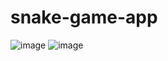 # snake-game-app
![image](https://user-images.githubusercontent.com/66934832/133575254-42dcb61f-f94f-4f0c-9ff3-917082b83cfd.png)
![image](https://user-images.githubusercontent.com/66934832/133575320-ec1ef2f9-21ae-49e4-8a56-218176252359.png)

